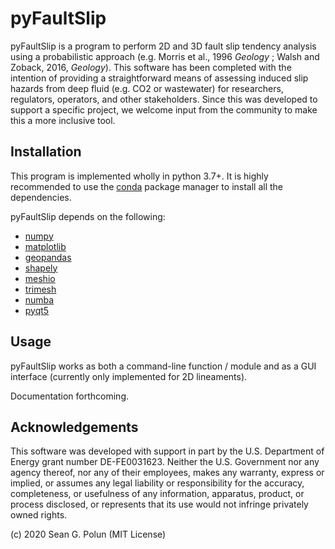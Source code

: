 # pyFaultSlip
pyFaultSlip is a program to perform 2D and 3D fault slip tendency analysis using a probabilistic approach (e.g. Morris et al., 1996 *Geology* ; Walsh and Zoback, 2016, *Geology*). This software has been completed with the intention of providing a straightforward means of assessing induced slip hazards from deep fluid (e.g. CO2 or wastewater) for researchers, regulators, operators, and other stakeholders. Since this was developed to support a specific project, we welcome input from the community to make this a more inclusive tool. 

## Installation
This program is implemented wholly in python 3.7+. It is highly recommended to use the [conda](https://conda.io/en/latest/) package manager to install all the dependencies. 

pyFaultSlip depends on the following: 
* [numpy](https://numpy.org/)
* [matplotlib](https://matplotlib.org/)
* [geopandas](https://geopandas.org/index.html)
* [shapely](https://github.com/Toblerity/Shapely)
* [meshio](https://github.com/nschloe/meshio)
* [trimesh](https://github.com/mikedh/trimesh)
* [numba](https://numba.pydata.org/)
* [pyqt5](https://pypi.org/project/PyQt5/)

## Usage
pyFaultSlip works as both a command-line function / module and as a GUI interface (currently only implemented for 2D lineaments). 

Documentation forthcoming. 

## Acknowledgements 
This software was developed with support in part by the U.S. Department of Energy grant number DE-FE0031623. Neither the U.S. Government nor any agency thereof, nor any of their employees, makes any warranty, express or implied, or assumes any legal liability or responsibility for the accuracy, completeness, or usefulness of any information, apparatus, product, or process disclosed, or represents that its use would not infringe privately owned rights.

(c) 2020 Sean G. Polun (MIT License)